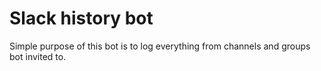 # Slack history bot

Simple purpose of this bot is to log everything from channels and groups bot invited to.
